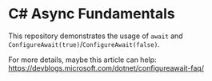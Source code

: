C# Async Fundamentals
=====================

This repository demonstrates the usage of `await` and `ConfigureAwait(true)`/`ConfigureAwait(false)`.

For more details, maybe this article can help: https://devblogs.microsoft.com/dotnet/configureawait-faq/
